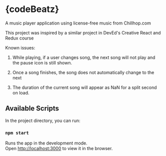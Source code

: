 # {codeBeatz}
A music player application using license-free music from Chillhop.com

This project was inspired by a similar project in DevEd's Creative React and Redux course

Known issues:
1. While playing, if a user changes song, the next song will not play and the pause
icon is still shown.

2. Once a song finishes, the song does not automatically change to the next

3. The duration of the current song will appear as NaN for a split second on load.



## Available Scripts

In the project directory, you can run:

### `npm start`

Runs the app in the development mode.\
Open [http://localhost:3000](http://localhost:3000) to view it in the browser.

